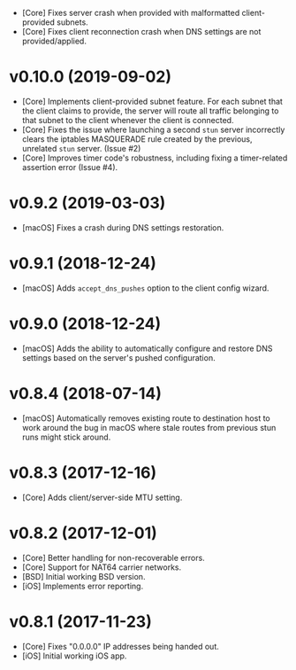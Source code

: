 - [Core] Fixes server crash when provided with malformatted client-provided 
  subnets.
- [Core] Fixes client reconnection crash when DNS settings are not 
  provided/applied.

# v0.10.0 (2019-09-02)

- [Core] Implements client-provided subnet feature. For each subnet that the
  client claims to provide, the server will route all traffic belonging to that
  subnet to the client whenever the client is connected.
- [Core] Fixes the issue where launching a second `stun` server incorrectly
  clears the iptables MASQUERADE rule created by the previous, unrelated `stun`
  server. (Issue #2)
- [Core] Improves timer code's robustness, including fixing a timer-related
  assertion error (Issue #4).

# v0.9.2 (2019-03-03)

- [macOS] Fixes a crash during DNS settings restoration.

# v0.9.1 (2018-12-24)

- [macOS] Adds `accept_dns_pushes` option to the client config wizard.

# v0.9.0 (2018-12-24)

- [macOS] Adds the ability to automatically configure and restore DNS settings
  based on the server's pushed configuration.

# v0.8.4 (2018-07-14)

- [macOS] Automatically removes existing route to destination host to work
  around the bug in macOS where stale routes from previous stun runs might
  stick around.

# v0.8.3 (2017-12-16)

- [Core] Adds client/server-side MTU setting.

# v0.8.2 (2017-12-01)

- [Core] Better handling for non-recoverable errors.
- [Core] Support for NAT64 carrier networks.
- [BSD] Initial working BSD version.
- [iOS] Implements error reporting.

# v0.8.1 (2017-11-23)

- [Core] Fixes "0.0.0.0" IP addresses being handed out.
- [iOS] Initial working iOS app.
